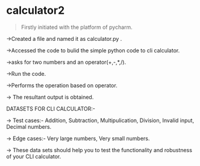 # calculator2
>Firstly initiated with the platform of pycharm.

->Created a file and named it as calculator.py .

->Accessed the code to bulid the simple python code to cli calculator.

->asks for two numbers and an operator(+,-,*,/).

->Run the code.

->Performs the operation based on operator.

-> The resultant output is obtained.

DATASETS FOR CLI CALCULATOR:-

-> Test cases:- Addition, Subtraction, Multipulication, Division, Invalid input, Decimal numbers.

-> Edge cases:- Very large numbers, Very small numbers.

-> These data sets should help you to test the functionality and robustness of your CLI calculator.
